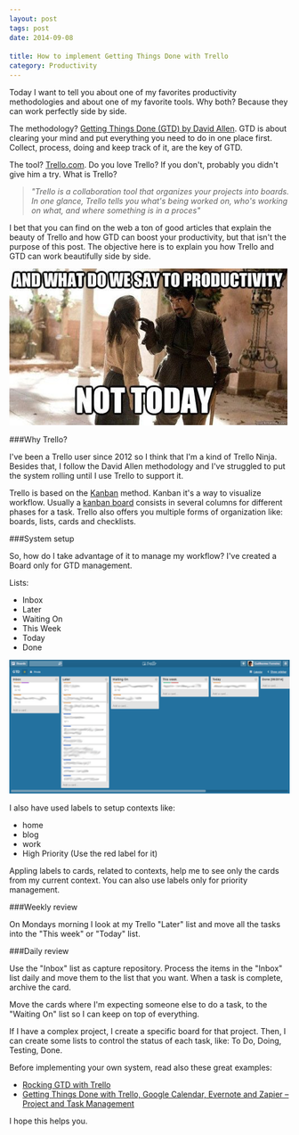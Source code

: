 ```yaml
---
layout: post
tags: post
date: 2014-09-08

title: How to implement Getting Things Done with Trello
category: Productivity
---
```


Today I want to tell you about one of my favorites productivity methodologies and about one of my favorite tools. Why both? Because they can work perfectly side by side.

The methodology? [Getting Things Done (GTD) by David Allen](http://gettingthingsdone.com/). GTD is about clearing your mind and put everything you need to do in one place first. Collect, process, doing and keep track of it, are the key of GTD.

The tool? [Trello.com](https://trello.com/). Do you love Trello? If you don't, probably you didn't give him a try. What is Trello?

> _"Trello is a collaboration tool that organizes your projects into boards. In one glance, Trello tells you what's being worked on, who's working on what, and where something is in a proces"_

I bet that you can find on the web a ton of good articles that explain the beauty of Trello and how GTD can boost your productivity, but that isn't the purpose of this post.
The objective here is to explain you how Trello and GTD can work beautifully side by side.

![Productivity funny](/images/how-to-implement-getting-things-done-with-trello-funny-productivity.jpg)

###Why Trello?

I've been a Trello user since 2012 so I think that I'm a kind of Trello Ninja. Besides that, I follow the David Allen methodology and I've struggled to put the system rolling until I use Trello to support it.

Trello is based on the [Kanban](http://en.wikipedia.org/wiki/Kanban) method. Kanban it's a way to visualize workflow. Usually a [kanban board](http://en.wikipedia.org/wiki/Kanban_board) consists in several columns for different phases for a task. Trello also offers you multiple forms of organization like: boards, lists, cards and checklists.

###System setup

So, how do I take advantage of it to manage my workflow? I've created a Board only for GTD management.

Lists:

- Inbox
- Later
- Waiting On
- This Week
- Today
- Done

![Trello board](/images/how-to-implement-getting-things-done-with-trello-board.png)

I also have used labels to setup contexts like:

- home
- blog
- work
- High Priority (Use the red label for it)

Appling labels to cards, related to contexts, help me to see only the cards from my current context. You can also use labels only for priority management.

###Weekly review

On Mondays morning I look at my Trello "Later" list and move all the tasks into the "This week" or "Today" list.

###Daily review

Use the "Inbox" list as capture repository. Process the items in the "Inbox" list daily and move them to the list that you want.
When a task is complete, archive the card.

Move the cards where I'm expecting someone else to do a task, to the "Waiting On" list so I can keep on top of everything.

If I have a complex project, I create a specific board for that project. Then, I can create some lists to control the status of each task, like: To Do, Doing, Testing, Done.

Before implementing your own system, read also these great examples:

- [Rocking GTD with Trello](http://joshuaearl.com/rocking-gtd-with-trello/)
- [Getting Things Done with Trello, Google Calendar, Evernote and Zapier – Project and Task Management](http://schurpf.com/getting-things-done-trello-google-calendar-evernote-zapier-project-task-management/)

I hope this helps you.

